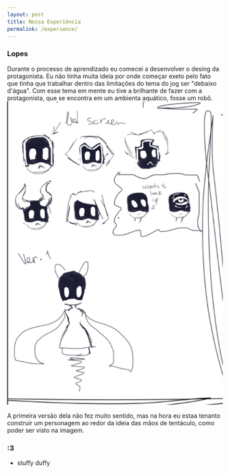 ```yaml
---
layout: post
title: Nossa Experiência
permalink: /experience/
---
```


### Lopes
Durante o processo de aprendizado eu comecei a desenvolver o desing da protagonista. Eu não tinha muita ideia por onde começar exeto pelo fato que tinha que trabalhar dentro das limitações do tema do jog ser "debaixo d'água". Com esse tema em mente eu tive a brilhante de fazer com a protagonista, que se encontra em um ambienta aquático, fosse um robô.
![](https://raw.githubusercontent.com/Laisczt/CoralQuest/page/img/primeira%20versao.png) 

A primeira versão dela não fez muito sentido, mas na hora eu estaa tenanto construir um personagem ao redor da ideia das mãos de tentáculo, como poder ser visto na imagem.
### :3

- stuffy duffy
